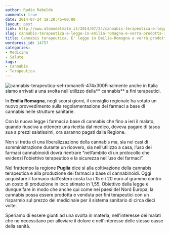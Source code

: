 ```yaml
---
author: Radio Rebelde
comments: true
date: 2014-07-24 18:20:45+00:00
layout: post
link: http://www.atomodelmale.it/2014/07/24/cannabis-terapeutica-e-legge-in-emilia-romagna-e-verra-prodotta-in-puglia/
slug: cannabis-terapeutica-e-legge-in-emilia-romagna-e-verra-prodotta-in-puglia
title: Cannabis terapeutica. E' legge in Emilia-Romagna e verrà prodotta in Puglia.
wordpress_id: 14757
categories:
- Medicina
- Salute
tags:
- Cannabis
- Terapeutica
---
```


![cannabis-terapeutica-sel-romanelli-474x300](http://www.atomodelmale.it/wp-content/uploads/2014/07/cannabis-terapeutica-sel-romanelli-474x300-300x189.jpg)Finalmente anche in Italia siamo arrivati a una svolta nell'utilizzo della** cannabis** a fini terapeutici.

In **Emilia Romagna**, negli scorsi giorni, il consiglio regionale ha votato un nuovo provvedimento sulla regolamentazione dei farmaci a base di cannabis nelle strutture sanitarie.

Con la nuova legge i farmaci a base di cannabis che fino a ieri il malato, quando riusciva a ottenere una ricetta dal medico, doveva pagare di tasca sua a prezzi salatissimi, ora saranno pagati dalla Regione.

Non si tratta di una liberalizzazione della cannabis ma, sia nei casi di somministrazione durante un ricovero, sia nell’utilizzo a casa, l’uso dei farmaci cannabinoidi dovrà rientrare “nell’ambito di un protocollo che evidenzi l’obiettivo terapeutico e la sicurezza nell’uso dei farmaci”.



Nel frattempo la regione **Puglia** dice sì alla coltivazione della cannabis terapeutica e alla produzione dei farmaci a base di cannabinoidi.
Oggi acquistare il farmaco dall'estero costa tra i 15 e i 20 euro al grammo contro un costo di produzione in loco stimato in 1,55. Obiettivo della legge è dunque fare in modo che anche qui come nei paesi del Nord Europa, la cannabis possa essere prodotta e venduta per fini terapeutici con un risparmio sul prezzo del medicinale per il sistema sanitario di circa dieci volte.

Speriamo di essere giunti ad una svolta in materia, nell'interesse dei malati che ne necessitano per alleviare il dolore e nell'interesse delle stesse casse della sanità.
